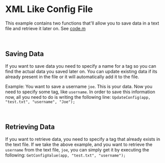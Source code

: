 # XML Like Config File
This example contains two functions that'll allow you to save data in a text file and retrieve it later on. See [code.m](code.m)

<br>

## Saving Data
If you want to save data you need to specify a name for a tag so you can find the actual data you saved later on. You can update existing data if its already present in the file or it will automatically add it to the file.

Example: You want to save a username `joe`. This is your data. 
Now you need to specify some tag, like `username`.
In order to save this information now, all you need to do is writing the following line:
`UpdateConfig(app, "test.txt", "username", "Joe");`

<br>

## Retrieving Data
If you want to retrieve data, you need to specify a tag that already exists in the text file. If we take the above example, and you want to retrieve the `username` from the text file, `joe`, you can simply get it by executing the following:
`GetConfigValue(app, "test.txt", "username");`
